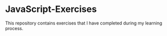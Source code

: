 # JavaScript-Exercises
This repository contains exercises that I have completed during my learning process.
